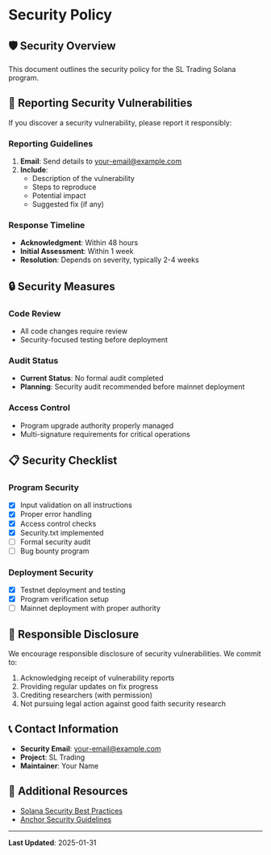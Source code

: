 # Security Policy

## 🛡️ Security Overview

This document outlines the security policy for the SL Trading Solana program.

## 🐛 Reporting Security Vulnerabilities

If you discover a security vulnerability, please report it responsibly:

### Reporting Guidelines

1. **Email**: Send details to your-email@example.com
2. **Include**: 
   - Description of the vulnerability
   - Steps to reproduce
   - Potential impact
   - Suggested fix (if any)

### Response Timeline

- **Acknowledgment**: Within 48 hours
- **Initial Assessment**: Within 1 week
- **Resolution**: Depends on severity, typically 2-4 weeks

## 🔒 Security Measures

### Code Review
- All code changes require review
- Security-focused testing before deployment

### Audit Status
- **Current Status**: No formal audit completed
- **Planning**: Security audit recommended before mainnet deployment

### Access Control
- Program upgrade authority properly managed
- Multi-signature requirements for critical operations

## 📋 Security Checklist

### Program Security
- [x] Input validation on all instructions
- [x] Proper error handling
- [x] Access control checks
- [x] Security.txt implemented
- [ ] Formal security audit
- [ ] Bug bounty program

### Deployment Security
- [x] Testnet deployment and testing
- [x] Program verification setup
- [ ] Mainnet deployment with proper authority

## 🔄 Responsible Disclosure

We encourage responsible disclosure of security vulnerabilities. We commit to:

1. Acknowledging receipt of vulnerability reports
2. Providing regular updates on fix progress
3. Crediting researchers (with permission)
4. Not pursuing legal action against good faith security research

## 📞 Contact Information

- **Security Email**: your-email@example.com
- **Project**: SL Trading
- **Maintainer**: Your Name

## 🔗 Additional Resources

- [Solana Security Best Practices](https://docs.solana.com/developing/programming-model/security)
- [Anchor Security Guidelines](https://book.anchor-lang.com/anchor_in_depth/security.html)

---

**Last Updated**: 2025-01-31 